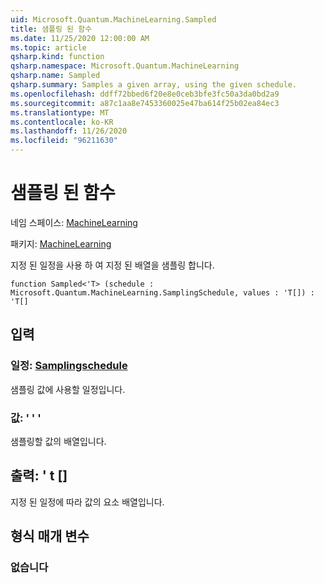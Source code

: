 ```yaml
---
uid: Microsoft.Quantum.MachineLearning.Sampled
title: 샘플링 된 함수
ms.date: 11/25/2020 12:00:00 AM
ms.topic: article
qsharp.kind: function
qsharp.namespace: Microsoft.Quantum.MachineLearning
qsharp.name: Sampled
qsharp.summary: Samples a given array, using the given schedule.
ms.openlocfilehash: ddff72bbed6f20e8e0ceb3bfe3fc50a3da0bd2a9
ms.sourcegitcommit: a87c1aa8e7453360025e47ba614f25b02ea84ec3
ms.translationtype: MT
ms.contentlocale: ko-KR
ms.lasthandoff: 11/26/2020
ms.locfileid: "96211630"
---
```

# <a name="sampled-function"></a>샘플링 된 함수

네임 스페이스: [MachineLearning](xref:Microsoft.Quantum.MachineLearning)

패키지: [MachineLearning](https://nuget.org/packages/Microsoft.Quantum.MachineLearning)


지정 된 일정을 사용 하 여 지정 된 배열을 샘플링 합니다.

```qsharp
function Sampled<'T> (schedule : Microsoft.Quantum.MachineLearning.SamplingSchedule, values : 'T[]) : 'T[]
```


## <a name="input"></a>입력

### <a name="schedule--samplingschedule"></a>일정: [Samplingschedule](xref:Microsoft.Quantum.MachineLearning.SamplingSchedule)

샘플링 값에 사용할 일정입니다.


### <a name="values--t"></a>값: ' ' '

샘플링할 값의 배열입니다.



## <a name="output--t"></a>출력: ' t []

지정 된 일정에 따라 값의 요소 배열입니다.

## <a name="type-parameters"></a>형식 매개 변수

### <a name="t"></a>없습니다

